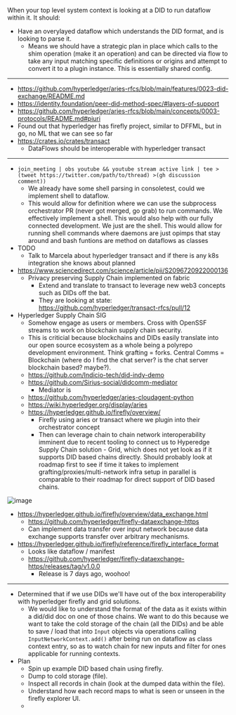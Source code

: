 When your top level system context is looking at a DID to run dataflow within it. It should:

- Have an overylayed dataflow which understands the DID format, and is looking to parse it.
  - Means we should have a strategic plan in place which calls to the shim operation (make it an operation) and can be directed via flow to take any input matching specific definitions or origins and attempt to convert it to a plugin instance. This is essentially shared config.

---

- https://github.com/hyperledger/aries-rfcs/blob/main/features/0023-did-exchange/README.md
- https://identity.foundation/peer-did-method-spec/#layers-of-support
- https://github.com/hyperledger/aries-rfcs/blob/main/concepts/0003-protocols/README.md#piuri
- Found out that hyperledger has firefly project, similar to DFFML, but in go, no ML that we can see so far
- https://crates.io/crates/transact
  - DataFlows should be interoperable with hyperledger transact

---

- `join_meeting | obs youtube && youtube stream active link | tee >(tweet https://twitter.com/path/to/thread) >(gh discussion comment))`
  - We already have some shell parsing in consoletest, could we implement shell to dataflow.
  - This would allow for definition where we can use the subprocess orchestrator PR (never got merged, go grab) to run commands. We effectively implement a shell. This would also help with our fully connected development. We just are the shell. This would allow for running shell commands where daemons are just opimps that stay around and bash funtions are method on dataflows as classes
- TODO
  - Talk to Marcela about hyperledger transact and if there is any k8s integration she knows about planned
- https://www.sciencedirect.com/science/article/pii/S2096720922000136
  - Privacy preserving Supply Chain implemented on fabric
    - Extend and translate to transact to leverage new web3 concepts such as DIDs off the bat.
    - They are looking at state: https://github.com/hyperledger/transact-rfcs/pull/12
- Hyperledger Supply Chain SIG
  - Somehow engage as users or members. Cross with OpenSSF streams to work on blockchain supply chain security.
  - This is criticial because blockchains and DIDs easily translate into our open source ecosystem as a whole being a polyrepo development environment. Think grafting = forks. Central Comms = Blockchain (where do I find the chat server? is the chat server blockchain based? maybe?).
  - https://github.com/Indicio-tech/did-indy-demo
  - https://github.com/Sirius-social/didcomm-mediator
    - Mediator is 
  - https://github.com/hyperledger/aries-cloudagent-python
  - https://wiki.hyperledger.org/display/aries
  - https://hyperledger.github.io/firefly/overview/
    - Firefly using aries or transact where we plugin into their orchestrator concept
    - Then can leverage chain to chain network interoperability imminent due to recent tooling to connect us to Hyperedge Supply Chain solution - Grid, which does not yet look as if it supports DID based chains directly. Should probably look at roadmap first to see if time it takes to implement grafting/proxies/multi-network infra setup in parallel is comparable to their roadmap for direct support of DID based chains.


![image](https://user-images.githubusercontent.com/5950433/167244462-ed30727c-4951-4e3e-a4e6-3bc0cf683362.png)

- https://hyperledger.github.io/firefly/overview/data_exchange.html
  - https://github.com/hyperledger/firefly-dataexchange-https
  - Can implement data transfer over input network because data exchange supports transfer over arbitrary mechanisms.
- https://hyperledger.github.io/firefly/reference/firefly_interface_format
  - Looks like dataflow / manifest
  - https://github.com/hyperledger/firefly-dataexchange-https/releases/tag/v1.0.0
    - Release is 7 days ago, woohoo!

---

- Determined that if we use DIDs we'll have out of the box interoperability with hyperledger firefly and grid solutions.
  - We would like to understand the format of the data as it exists within a did/did doc on one of those chains. We want to do this because we want to take the cold storage of the chain (all the DIDs) and be able to save / load that into `Input` objects via operations calling `InputNetworkContext.add()` after being run on dataflow as class context entry, so as to watch chain for new inputs and filter for ones applicable for running contexts.
- Plan
  - Spin up example DID based chain using firefly.
  - Dump to cold storage (file).
  - Inspect all records in chain (look at the dumped data within the file).
  - Understand how each record maps to what is seen or unseen in the firefly explorer UI.
  - 